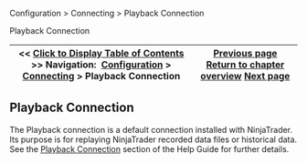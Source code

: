 ﻿


Configuration \> Connecting \> Playback Connection






















Playback Connection







| \<\< [Click to Display Table of Contents](playback_connecting_connection.md) \>\> **Navigation:**     [Configuration](configuration.md) \> [Connecting](connecting.md) \> Playback Connection | [Previous page](trading-mode.md) [Return to chapter overview](connecting.md) [Next page](multi-provider-connections.md) |
| --- | --- |











## Playback Connection


The Playback connection is a default connection installed with NinjaTrader. Its purpose is for replaying NinjaTrader recorded data files or historical data. See the [Playback Connection](playback_connection.md) section of the Help Guide for further details.








